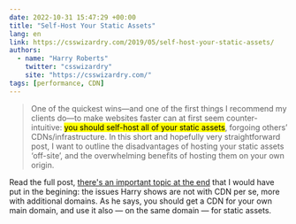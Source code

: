 ```yaml
---
date: 2022-10-31 15:47:29 +00:00
title: "Self-Host Your Static Assets"
lang: en
link: https://csswizardry.com/2019/05/self-host-your-static-assets/
authors:
  - name: "Harry Roberts"
    twitter: "csswizardry"
    site: "https://csswizardry.com/"
tags: [performance, CDN]
---
```


> One of the quickest wins—and one of the first things I recommend my clients do—to make websites faster can at first seem counter-intuitive: <mark>you should self-host all of your static assets</mark>, forgoing others’ CDNs/infrastructure. In this short and hopefully very straightforward post, I want to outline the disadvantages of hosting your static assets ‘off-site’, and the overwhelming benefits of hosting them on your own origin.

Read the full post, [there's an important topic at the end](https://csswizardry.com/2019/05/self-host-your-static-assets/#myth-access-to-a-cdn) that I would have put in the begining: the issues Harry shows are not with CDN per se, more with additional domains. As he says, you should get a CDN for your own main domain, and use it also — on the same domain — for static assets.
